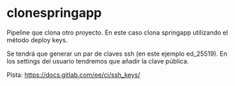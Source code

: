 # clonespringapp

Pipeline que clona otro proyecto. En este caso clona springapp utilizando el método deploy keys.

Se tendrá que generar un par de claves ssh (en este ejemplo ed_25519).
En los settings del usuario tendremos que añadir la clave pública.


Pista: https://docs.gitlab.com/ee/ci/ssh_keys/